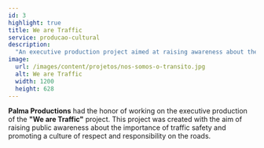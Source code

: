 ```yaml
---
id: 3
highlight: true
title: We are Traffic
service: producao-cultural
description:
  "An executive production project aimed at raising awareness about the importance of traffic safety."
image:
  url: /images/content/projetos/nos-somos-o-transito.jpg
  alt: We are Traffic
  width: 1200
  height: 628
---
```

**Palma Productions** had the honor of working on the executive production of the **"We are Traffic"** project. This project was created with the aim of raising public awareness about the importance of traffic safety and promoting a culture of respect and responsibility on the roads.
